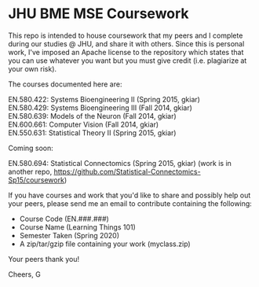 # JHU BME MSE Coursework

This repo is intended to house coursework that my peers and I complete during our studies @ JHU, and share it with others. Since this is personal work, I've imposed an Apache license to the repository which states that you can use whatever you want but you must give credit (i.e. plagiarize at your own risk).

The courses documented here are: <br/>

EN.580.422: Systems Bioengineering II (Spring 2015, gkiar)<br/>
EN.580.429: Systems Bioengineering III (Fall 2014, gkiar)<br/>
EN.580.639: Models of the Neuron (Fall 2014, gkiar)<br/>
EN.600.661: Computer Vision (Fall 2014, gkiar)<br/>
EN.550.631: Statistical Theory II (Spring 2015, gkiar)<br/>

Coming soon: <br/>

EN.580.694: Statistical Connectomics (Spring 2015, gkiar) (work is in another repo, https://github.com/Statistical-Connectomics-Sp15/coursework)

If you have courses and work that you'd like to share and possibly help out your peers, please send me an email to contribute containing the following:
* Course Code (EN.###.###)
* Course Name (Learning Things 101)
* Semester Taken (Spring 2020)
* A zip/tar/gzip file containing your work (myclass.zip)

Your peers thank you!

Cheers,
G
